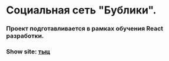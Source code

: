 # Социальная сеть "Бублики".
### Проект подготавливается в рамках обучения React разработки.
### Show site: [тыц](https://pandmitriy.github.io/social-network-on-react/)
